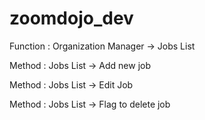 # zoomdojo_dev
Function : Organization Manager -> Jobs List

Method : Jobs List -> Add new job

Method : Jobs List -> Edit Job

Method : Jobs List -> Flag to delete job

